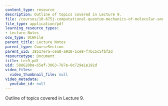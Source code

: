 ```yaml
---
content_type: resource
description: Outline of topics covered in Lecture 9.
file: /courses/10-675j-computational-quantum-mechanics-of-molecular-and-extended-systems-fall-2004/588628be65ef3063787a0c729e1e191d_Lec9.pdf
file_type: application/pdf
learning_resource_types:
- Lecture Notes
ocw_type: OCWFile
parent_title: Lecture Notes
parent_type: CourseSection
parent_uid: 38517e7a-cea0-a910-1ce8-f7bc5c5fbf2d
resourcetype: Document
title: Lec9.pdf
uid: 588628be-65ef-3063-787a-0c729e1e191d
video_files:
  video_thumbnail_file: null
video_metadata:
  youtube_id: null
---
```

Outline of topics covered in Lecture 9.

